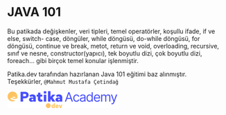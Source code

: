 # JAVA 101 

Bu patikada değişkenler, veri tipleri, temel operatörler, koşullu ifade, if ve else, switch- case, döngüler, while döngüsü, do-while döngüsü, for döngüsü, continue ve break, metot, return ve void, overloading, recursive, sınıf ve nesne, constructor(yapıcı), tek boyutlu dizi, çok boyutlu dizi, foreach... gibi birçok temel konular işlenmiştir.  

Patika.dev tarafından hazırlanan Java 101 eğitimi baz alınmıştır.  
Teşekkürler, 
`@Mahmut Mustafa Çetindağ`

![](Subjects/img/academy-logo.webp)

